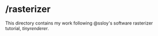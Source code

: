 # /rasterizer

This directory contains my work following @ssloy's software rasterizer tutorial,
_tinyrenderer_.
